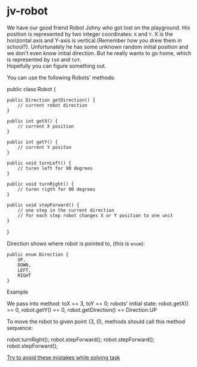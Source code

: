 # jv-robot
We have our good friend Robot Johny who got lost on the playground. His position is represented by two integer 
coordinates: `X` and `Y`. X is the horizontal axis and Y-axis is vertical.(Remember how you drew them in school?). 
Unfortunately he has some unknown random initial position and we don't even know initial direction.
But he really wants to go home, which is represented by `toX` and `toY`.  
Hopefully you can figure something out.

You can use the following Robots' methods:

public class Robot {

    public Direction getDirection() {
        // current robot direction
    }

    public int getX() {
        // current X position
    }

    public int getY() {
        // current Y positon
    }

    public void turnLeft() {
        // turen left for 90 degrees
    }

    public void turnRight() {
        // turen rigth for 90 degrees
    }

    public void stepForward() {
        // one step in the current direction
        // for each step robot changes X or Y position to one unit
    }
}

Direction shows where robot is pointed to, (this is `enum`):
``` 
public enum Direction {
    UP,
    DOWN,
    LEFT,
    RIGHT
}
```
Example

We pass into method: toX == 3, toY == 0; robots' initial state: robot.getX() == 0, robot.getY() == 0, robot.getDirection() == Direction.UP

To move the robot to given point (3, 0), methods should call this method sequence:

robot.turnRight();
robot.stepForward();
robot.stepForward();
robot.stepForward();

[Try to avoid these mistakes while solving task](https://mate-academy.github.io/jv-program-common-mistakes/java-core/oop/robot/robot-route)
